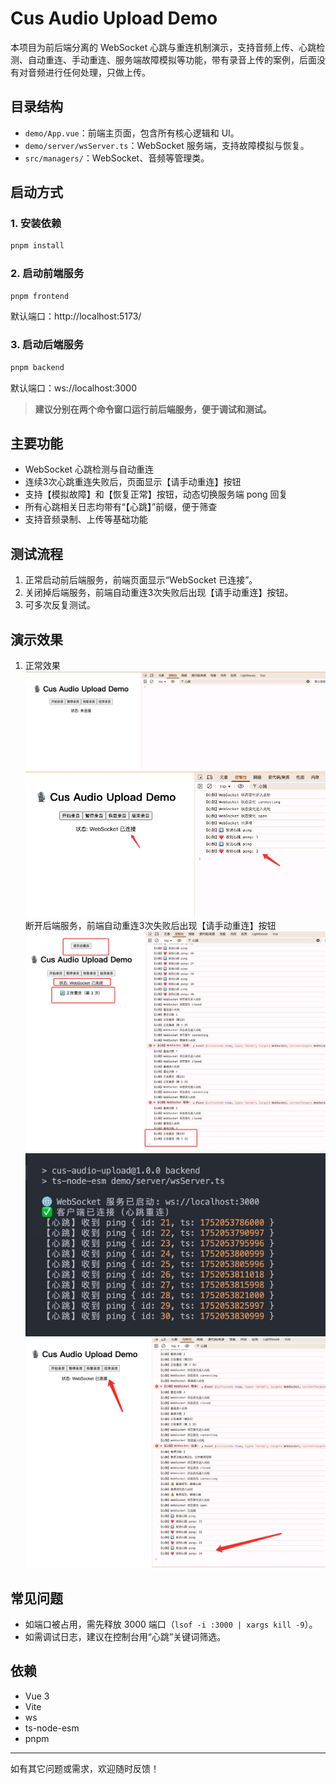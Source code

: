 # Cus Audio Upload Demo

本项目为前后端分离的 WebSocket 心跳与重连机制演示，支持音频上传、心跳检测、自动重连、手动重连、服务端故障模拟等功能，带有录音上传的案例，后面没有对音频进行任何处理，只做上传。

## 目录结构

- `demo/App.vue`：前端主页面，包含所有核心逻辑和 UI。
- `demo/server/wsServer.ts`：WebSocket 服务端，支持故障模拟与恢复。
- `src/managers/`：WebSocket、音频等管理类。

## 启动方式

### 1. 安装依赖
```bash
pnpm install
```

### 2. 启动前端服务
```bash
pnpm frontend
```
默认端口：http://localhost:5173/

### 3. 启动后端服务
```bash
pnpm backend
```
默认端口：ws://localhost:3000

> **建议分别在两个命令窗口运行前后端服务，便于调试和测试。**

## 主要功能

- WebSocket 心跳检测与自动重连
- 连续3次心跳重连失败后，页面显示【请手动重连】按钮
- 支持【模拟故障】和【恢复正常】按钮，动态切换服务端 pong 回复
- 所有心跳相关日志均带有“【心跳】”前缀，便于筛查
- 支持音频录制、上传等基础功能

## 测试流程

1. 正常启动前后端服务，前端页面显示“WebSocket 已连接”。
2. 关闭掉后端服务，前端自动重连3次失败后出现【请手动重连】按钮。
3. 可多次反复测试。

## 演示效果

1. 正常效果
![初始状态](./md-images/001.jpeg)
![连接的状态](./md-images/002.jpeg)
断开后端服务，前端自动重连3次失败后出现【请手动重连】按钮
![后端异常，心跳重连的状态](./md-images/003.jpeg)
![后端启动服务](./md-images/004.jpeg)
![心跳重连成功](./md-images/005.jpeg)


## 常见问题

- 如端口被占用，需先释放 3000 端口（`lsof -i :3000 | xargs kill -9`）。
- 如需调试日志，建议在控制台用“心跳”关键词筛选。

## 依赖
- Vue 3
- Vite
- ws
- ts-node-esm
- pnpm

---
如有其它问题或需求，欢迎随时反馈！ 